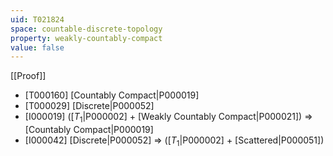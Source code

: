 ```yaml
---
uid: T021824
space: countable-discrete-topology
property: weakly-countably-compact
value: false
---
```

[[Proof]]

* [T000160] [Countably Compact|P000019]
* [T000029] [Discrete|P000052]
* [I000019] ([$T_1$|P000002] + [Weakly Countably Compact|P000021]) => [Countably Compact|P000019]
* [I000042] [Discrete|P000052] => ([$T_1$|P000002] + [Scattered|P000051])

